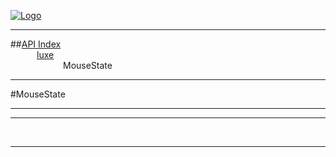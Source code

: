 
[![Logo](../../images/logo.png)](../../index.html)

---


##[API Index](../../api/index.html#luxe)   
&emsp;&emsp;&emsp;[luxe](./)   
&emsp;&emsp;&emsp;&emsp;&emsp;&emsp;MouseState

---

#MouseState


---




---



&nbsp;
&nbsp;
&nbsp;

---  


&nbsp;   
&nbsp;   